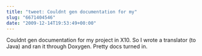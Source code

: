 ```yaml
---
title: "tweet: Couldnt gen documentation for my"
slug: "6671404546"
date: "2009-12-14T19:53:49+00:00"
---
```

Couldnt gen documentation for my project in X10. So I wrote a translator (to Java) and ran it through Doxygen. Pretty docs turned in.